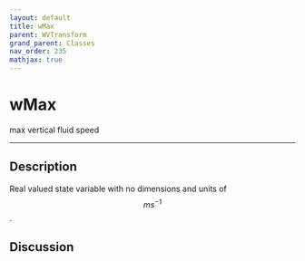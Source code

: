 ```yaml
---
layout: default
title: wMax
parent: WVTransform
grand_parent: Classes
nav_order: 235
mathjax: true
---
```


#  wMax

max vertical fluid speed


---

## Description
Real valued state variable with no dimensions and units of $$m s^{-1}$$.

## Discussion

